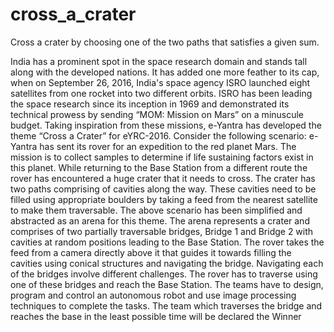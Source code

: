 # cross_a_crater
Cross a crater by choosing one of the two paths that satisfies a given sum.

India has a prominent spot in the space research domain and stands tall along with the developed nations. It has added one more feather to its cap, when on September 26, 2016, India's space agency ISRO launched eight satellites from one rocket into two different orbits. ISRO has been leading the space research since its inception in 1969 and demonstrated its technical prowess by sending “MOM: Mission on Mars” on a minuscule budget. Taking inspiration from these missions, e-Yantra has developed the theme “Cross a Crater” for eYRC-2016. Consider the following scenario: e-Yantra has sent its rover for an expedition to the red planet Mars. The mission is to collect samples to determine if life sustaining factors exist in this planet. While returning to the Base Station from a different route the rover has encountered a huge crater that it needs to cross. The crater has two paths comprising of cavities along the way. These cavities need to be filled using appropriate boulders by taking a feed from the nearest satellite to make them traversable. The above scenario has been simplified and abstracted as an arena for this theme. The arena represents a crater and comprises of two partially traversable bridges, Bridge 1 and Bridge 2 with cavities at random positions leading to the Base Station. The rover takes the feed from a camera directly above it that guides it towards filling the cavities using conical structures and navigating the bridge. Navigating each of the bridges involve different challenges. The rover has to traverse using one of these bridges and reach the Base Station. The teams have to design, program and control an autonomous robot and use image processing techniques to complete the tasks. The team which traverses the bridge and reaches the base in the least possible time will be declared the Winner

